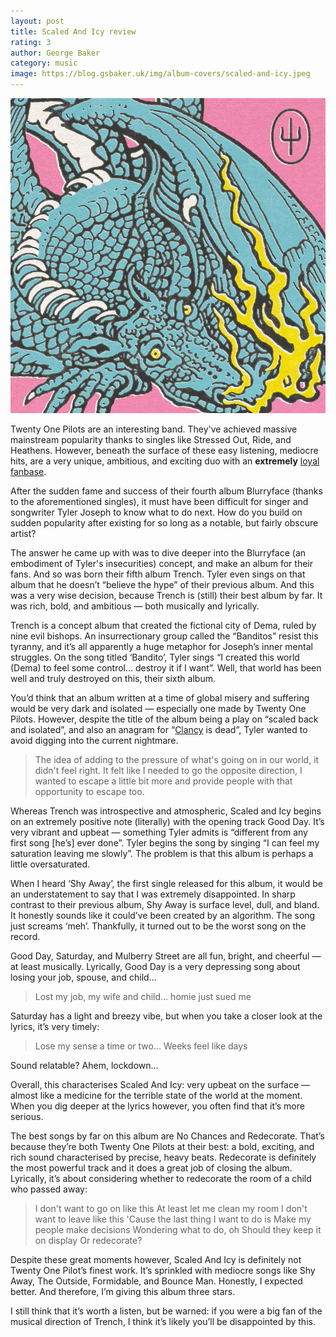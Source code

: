 ```yaml
---
layout: post
title: Scaled And Icy review
rating: 3
author: George Baker
category: music
image: https://blog.gsbaker.uk/img/album-covers/scaled-and-icy.jpeg
---
```


<img src="/img/album-covers/scaled-and-icy.jpeg" alt="SAI Album Cover" class="album-cover">

Twenty One Pilots are an interesting band. They've achieved massive mainstream popularity thanks to singles like Stressed Out, Ride, and Heathens. However, beneath the surface of these easy listening, mediocre hits, are a very unique, ambitious, and exciting duo with an **extremely** [loyal fanbase](https://www.allthingsloud.com/inside-the-world-of-twenty-one-pilots-dedicated-fanbase/).

After the sudden fame and success of their fourth album Blurryface (thanks to the aforementioned singles), it must have been difficult for singer and songwriter Tyler Joseph to know what to do next. How do you build on sudden popularity after existing for so long as a notable, but fairly obscure artist?

The answer he came up with was to dive deeper into the Blurryface (an embodiment of Tyler's insecurities) concept, and make an album for their fans. And so was born their fifth album Trench. Tyler even sings on that album that he doesn’t “believe the hype” of their previous album. And this was a very wise decision, because Trench is (still) their best album by far. It was rich, bold, and ambitious — both musically and lyrically.

Trench is a concept album that created the fictional city of Dema, ruled by nine evil bishops. An insurrectionary group called the “Banditos” resist this tyranny, and it’s all apparently a huge metaphor for Joseph’s inner mental struggles. On the song titled ‘Bandito’, Tyler sings “I created this world (Dema) to feel some control… destroy it if I want”. Well, that world has been well and truly destroyed on this, their sixth album.

You’d think that an album written at a time of global misery and suffering would be very dark and isolated — especially one made by Twenty One Pilots. However, despite the title of the album being a play on “scaled back and isolated”, and also an anagram for “[Clancy](https://www.youtube.com/watch?v=zwVgm4gEbLg) is dead”, Tyler wanted to avoid digging into the current nightmare.

> The idea of adding to the pressure of what's going on in our world, it didn't feel right. It felt like I needed to go the opposite direction, I wanted to escape a little bit more and provide people with that opportunity to escape too.

Whereas Trench was introspective and atmospheric, Scaled and Icy begins on an extremely positive note (literally) with the opening track Good Day. It’s very vibrant and upbeat — something Tyler admits is “different from any first song [he’s] ever done”. Tyler begins the song by singing “I can feel my saturation leaving me slowly”. The problem is that this album is perhaps a little oversaturated.

When I heard ‘Shy Away’, the first single released for this album, it would be an understatement to say that I was extremely disappointed. In sharp contrast to their previous album, Shy Away is surface level, dull, and bland. It honestly sounds like it could’ve been created by an algorithm. The song just screams ‘meh’. Thankfully, it turned out to be the worst song on the record.

Good Day, Saturday, and Mulberry Street are all fun, bright, and cheerful — at least musically. Lyrically, Good Day is a very depressing song about losing your job, spouse, and child…

> Lost my job, my wife and child… homie just sued me

Saturday has a light and breezy vibe, but when you take a closer look at the lyrics, it’s very timely:

> Lose my sense a time or two… Weeks feel like days

Sound relatable? Ahem, lockdown…

Overall, this characterises Scaled And Icy: very upbeat on the surface — almost like a medicine for the terrible state of the world at the moment. When you dig deeper at the lyrics however, you often find that it’s more serious.

The best songs by far on this album are No Chances and Redecorate. That’s because they’re both Twenty One Pilots at their best: a bold, exciting, and rich sound characterised by precise, heavy beats. Redecorate is definitely the most powerful track and it does a great job of closing the album. Lyrically, it’s about considering whether to redecorate the room of a child who passed away:

> I don't want to go on like this
> At least let me clean my room
> I don't want to leave like this
> 'Cause the last thing I want to do is
> Make my people make decisions
> Wondering what to do, oh
> Should they keep it on display
> Or redecorate?

Despite these great moments however, Scaled And Icy is definitely not Twenty One Pilot’s finest work. It’s sprinkled with mediocre songs like Shy Away, The Outside, Formidable, and Bounce Man. Honestly, I expected better. And therefore, I’m giving this album three stars.

I still think that it’s worth a listen, but be warned: if you were a big fan of the musical direction of Trench, I think it’s likely you’ll be disappointed by this.